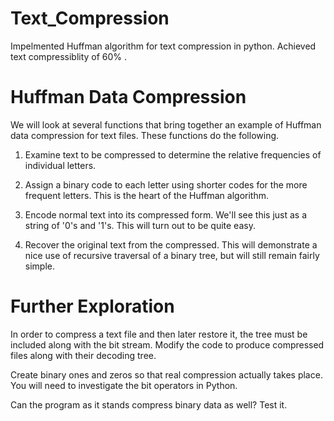 Text_Compression
================

Impelmented Huffman algorithm for text compression in python. Achieved text compressiblity of 60% .


Huffman Data Compression
========================

We will look at several functions that bring together an example of Huffman data compression for text files. These functions do the following.

1. Examine text to be compressed to determine the relative frequencies of individual letters.

2. Assign a binary code to each letter using shorter codes for the more frequent letters. This is the heart of the Huffman algorithm.

3. Encode normal text into its compressed form. We'll see this just as a string of '0's and '1's. This will turn out to be quite easy.

4. Recover the original text from the compressed. This will demonstrate a nice use of recursive traversal of a binary tree, but will still remain fairly simple.

Further Exploration
===================

In order to compress a text file and then later restore it, the tree must be included along with the bit stream. Modify the code to produce compressed files along with their decoding tree.

Create binary ones and zeros so that real compression actually takes place. You will need to investigate the bit operators in Python.

Can the program as it stands compress binary data as well? Test it.
